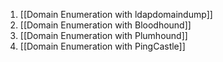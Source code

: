 1. [[Domain Enumeration with ldapdomaindump]]
2. [[Domain Enumeration with Bloodhound]]
3. [[Domain Enumeration with Plumhound]]
4. [[Domain Enumeration with PingCastle]]